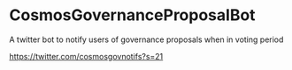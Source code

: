 # CosmosGovernanceProposalBot
A twitter bot to notify users of governance proposals when in voting period

https://twitter.com/cosmosgovnotifs?s=21
